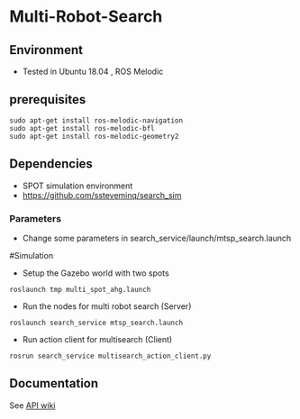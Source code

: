 # Multi-Robot-Search

## Environment
- Tested in Ubuntu 18.04 , ROS Melodic
## prerequisites 
```
sudo apt-get install ros-melodic-navigation
sudo apt-get install ros-melodic-bfl
sudo apt-get install ros-melodic-geometry2
```
## Dependencies
- SPOT simulation environment
- https://github.com/ssteveminq/search_sim


### Parameters
 - Change some parameters in search_service/launch/mtsp_search.launch
 

#Simulation
- Setup the Gazebo world with two spots 
```
roslaunch tmp multi_spot_ahg.launch
```
- Run the nodes for multi robot search (Server)
```
roslaunch search_service mtsp_search.launch
```
- Run action client for multisearch (Client)
``` 
rosrun search_service multisearch_action_client.py
```
 
## Documentation
See [API wiki](https://github.com/ssteveminq/mrsearch/wiki/API)



